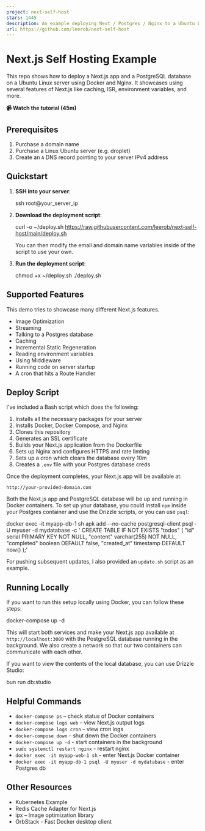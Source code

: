```yaml
---
project: next-self-host
stars: 1445
description: An example deploying Next / Postgres / Nginx to a Ubuntu Linux server.
url: https://github.com/leerob/next-self-host
---
```


Next.js Self Hosting Example
============================

This repo shows how to deploy a Next.js app and a PostgreSQL database on a Ubuntu Linux server using Docker and Nginx. It showcases using several features of Next.js like caching, ISR, environment variables, and more.

**📹 Watch the tutorial (45m)**

Prerequisites
-------------

1.  Purchase a domain name
2.  Purchase a Linux Ubuntu server (e.g. droplet)
3.  Create an `A` DNS record pointing to your server IPv4 address

Quickstart
----------

1.  **SSH into your server**:
    
    ssh root@your\_server\_ip
    
2.  **Download the deployment script**:
    
    curl -o ~/deploy.sh https://raw.githubusercontent.com/leerob/next-self-host/main/deploy.sh
    
    You can then modify the email and domain name variables inside of the script to use your own.
    
3.  **Run the deployment script**:
    
    chmod +x ~/deploy.sh
    ./deploy.sh
    

Supported Features
------------------

This demo tries to showcase many different Next.js features.

-   Image Optimization
-   Streaming
-   Talking to a Postgres database
-   Caching
-   Incremental Static Regeneration
-   Reading environment variables
-   Using Middleware
-   Running code on server startup
-   A cron that hits a Route Handler

Deploy Script
-------------

I've included a Bash script which does the following:

1.  Installs all the necessary packages for your server
2.  Installs Docker, Docker Compose, and Nginx
3.  Clones this repository
4.  Generates an SSL certificate
5.  Builds your Next.js application from the Dockerfile
6.  Sets up Nginx and configures HTTPS and rate limting
7.  Sets up a cron which clears the database every 10m
8.  Creates a `.env` file with your Postgres database creds

Once the deployment completes, your Next.js app will be available at:

```
http://your-provided-domain.com
```

Both the Next.js app and PostgreSQL database will be up and running in Docker containers. To set up your database, you could install `npm` inside your Postgres container and use the Drizzle scripts, or you can use `psql`:

docker exec -it myapp-db-1 sh
apk add --no-cache postgresql-client
psql -U myuser -d mydatabase -c '
CREATE TABLE IF NOT EXISTS "todos" (
  "id" serial PRIMARY KEY NOT NULL,
  "content" varchar(255) NOT NULL,
  "completed" boolean DEFAULT false,
  "created\_at" timestamp DEFAULT now()
);'

For pushing subsequent updates, I also provided an `update.sh` script as an example.

Running Locally
---------------

If you want to run this setup locally using Docker, you can follow these steps:

docker-compose up -d

This will start both services and make your Next.js app available at `http://localhost:3000` with the PostgreSQL database running in the background. We also create a network so that our two containers can communicate with each other.

If you want to view the contents of the local database, you can use Drizzle Studio:

bun run db:studio

Helpful Commands
----------------

-   `docker-compose ps` – check status of Docker containers
-   `docker-compose logs web` – view Next.js output logs
-   `docker-compose logs cron` – view cron logs
-   `docker-compose down` - shut down the Docker containers
-   `docker-compose up -d` - start containers in the background
-   `sudo systemctl restart nginx` - restart nginx
-   `docker exec -it myapp-web-1 sh` - enter Next.js Docker container
-   `docker exec -it myapp-db-1 psql -U myuser -d mydatabase` - enter Postgres db

Other Resources
---------------

-   Kubernetes Example
-   Redis Cache Adapter for Next.js
-   ipx – Image optimization library
-   OrbStack - Fast Docker desktop client
